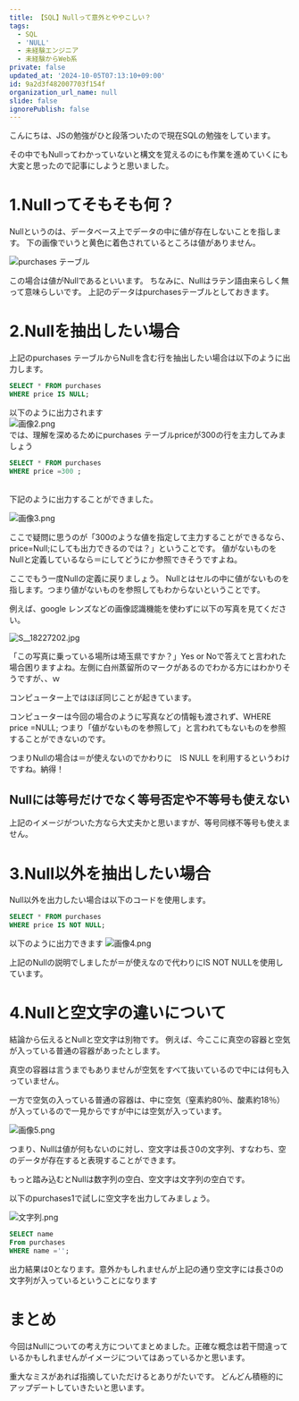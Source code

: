 ```yaml
---
title: 【SQL】Nullって意外とややこしい？
tags:
  - SQL
  - 'NULL'
  - 未経験エンジニア
  - 未経験からWeb系
private: false
updated_at: '2024-10-05T07:13:10+09:00'
id: 9a2d3f482007703f154f
organization_url_name: null
slide: false
ignorePublish: false
---
```

こんにちは、JSの勉強がひと段落ついたので現在SQLの勉強をしています。

その中でもNullってわかっていないと構文を覚えるのにも作業を進めていくにも大変と思ったので記事にしようと思いました。

# 1.Nullってそもそも何？
Nullというのは、データベース上でデータの中に値が存在しないことを指します。
下の画像でいうと黄色に着色されているところは値がありません。

![purchases テーブル](https://qiita-image-store.s3.ap-northeast-1.amazonaws.com/0/3883070/ec81d3dc-b1f5-2d2a-2573-de56d717ff63.png)

この場合は値がNullであるといいます。
ちなみに、Nullはラテン語由来らしく無って意味らしいです。
上記のデータはpurchasesテーブルとしておきます。

# 2.Nullを抽出したい場合
上記のpurchases テーブルからNullを含む行を抽出したい場合は以下のように出力します。

```sql:null.sql
SELECT * FROM purchases
WHERE price IS NULL;
```

以下のように出力されます
<br>
![画像2.png](https://qiita-image-store.s3.ap-northeast-1.amazonaws.com/0/3883070/2a7b1376-70ba-e444-28aa-91368d919e54.png)
<br>
では、理解を深めるためにpurchases テーブルpriceが300の行を主力してみましょう

```sql:null.sql
SELECT * FROM purchases
WHERE price =300 ;
```
<br>
下記のように出力することができました。

![画像3.png](https://qiita-image-store.s3.ap-northeast-1.amazonaws.com/0/3883070/73daa756-85c7-92ab-97fc-047f8cf5f6a2.png)
<br>

ここで疑問に思うのが「300のような値を指定して主力することができるなら、price=Null;にしても出力できるのでは？」ということです。
値がないものをNullと定義しているなら＝にしてどうにか参照できそうですよね。

ここでもう一度Nullの定義に戻りましょう。
Nullとはセルの中に値がないものを指します。つまり値がないものを参照してもわからないということです。

例えば、google レンズなどの画像認識機能を使わずに以下の写真を見てください。

![S__18227202.jpg](https://qiita-image-store.s3.ap-northeast-1.amazonaws.com/0/3883070/e4fd8cf5-1bde-3532-f2f2-49577e221fd6.jpeg)

「この写真に乗っている場所は埼玉県ですか？」Yes or Noで答えてと言われた場合困りますよね。左側に白州蒸留所のマークがあるのでわかる方にはわかりそうですが、、ｗ

コンピューター上ではほぼ同じことが起きています。

コンピューターは今回の場合のように写真などの情報も渡されず、WHERE price =NULL; つまり「値がないものを参照して」と言われてもないものを参照することができないのです。

つまりNullの場合は＝が使えないのでかわりに　IS NULL を利用するというわけですね。納得！

## Nullには等号だけでなく等号否定や不等号も使えない
上記のイメージがついた方なら大丈夫かと思いますが、等号同様不等号も使えません。

# 3.Null以外を抽出したい場合
Null以外を出力したい場合は以下のコードを使用します。
<br>

```sql:null.sql
SELECT * FROM purchases
WHERE price IS NOT NULL;
```
以下のように出力できます
![画像4.png](https://qiita-image-store.s3.ap-northeast-1.amazonaws.com/0/3883070/04dac598-5f44-927a-6a66-89c4727b1176.png)


上記のNullの説明でしましたが＝が使えなので代わりにIS NOT NULLを使用しています。

# 4.Nullと空文字の違いについて
結論から伝えるとNullと空文字は別物です。
例えば、今ここに真空の容器と空気が入っている普通の容器があったとします。

真空の容器は言うまでもありませんが空気をすべて抜いているので中には何も入っていません。

一方で空気の入っている普通の容器は、中に空気（窒素約80％、酸素約18％）が入っているので一見からですが中には空気が入っています。

![画像5.png](https://qiita-image-store.s3.ap-northeast-1.amazonaws.com/0/3883070/ebe8d10e-5ebe-0603-c9fd-f7dd03c70e4e.png)

つまり、Nullは値が何もないのに対し、空文字は長さ0の文字列、すなわち、空のデータが存在すると表現することができます。

もっと踏み込むとNullは数字列の空白、空文字は文字列の空白です。

以下のpurchases1で試しに空文字を出力してみましょう。

![文字列.png](https://qiita-image-store.s3.ap-northeast-1.amazonaws.com/0/3883070/a7de6183-fa2c-1888-1b2b-bab4656afdf3.png)
<br>

```sql:null.sql
SELECT name
From purchases 
WHERE name ='';
```

出力結果は0となります。意外かもしれませんが上記の通り空文字には長さ0の文字列が入っているということになります

# まとめ
今回はNullについての考え方についてまとめました。正確な概念は若干間違っているかもしれませんがイメージについてはあっているかと思います。

重大なミスがあれば指摘していただけるとありがたいです。
どんどん積極的にアップデートしていきたいと思います。
